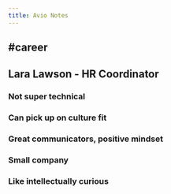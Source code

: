 ```yaml
---
title: Avio Notes
---
```


## #career

## Lara Lawson - HR Coordinator
### Not super technical
### Can pick up on culture fit
### Great communicators, positive mindset
### Small company
### Like intellectually curious
